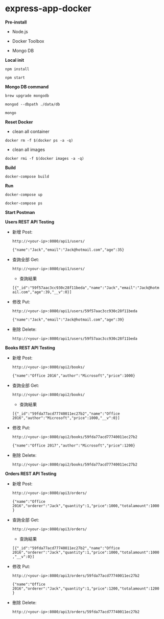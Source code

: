 # express-app-docker

**Pre-install**

- Node.js

- Docker Toolbox

- Mongo DB

**Local init**

`npm install`

`npm start`

**Mongo DB command**

`brew upgrade mongodb`

`mongod --dbpath ./data/db`

`mongo`

**Reset Docker**

- clean all container

`docker rm -f $(docker ps -a -q)`

- clean all images

`docker rmi -f $(docker images -a -q)`

**Build**

`docker-compose build`

**Run**

`docker-compose up`

`docker-compose ps`

**Start Postman**

**Users REST API Testing**

- 新增 Post:

  `http://<your-ip>:8080/api1/users/`
  
  `{"name":"Jack","email":"Jack@hotmail.com","age":35}`

- 查詢全部 Get:

  `http://<your-ip>:8080/api1/users/`
  
  - 查詢結果

  `[{"_id":"59f57aac3cc930c28f11beda","name":"Jack","email":"Jack@hotmail.com","age":39,"__v":0}]`

- 修改 Put:

  `http://<your-ip>:8080/api1/users/59f57aac3cc930c28f11beda`
  
  `{"name":"Jack","email":"Jack@hotmail.com","age":39}`

- 刪除 Delete:

  `http://<your-ip>:8080/api1/users/59f57aac3cc930c28f11beda`


**Books REST API Testing**

- 新增 Post:

  `http://<your-ip>:8080/api2/books/`
  
  `{"name":"Office 2016","author":"Microsoft","price":1000}`

- 查詢全部 Get:

  `http://<your-ip>:8080/api2/books/`
  
  - 查詢結果

  `[{"_id":"59fda77acd77740011ec27b2","name":"Office 2016","author":"Microsoft","price":1000,"__v":0}]`

- 修改 Put:

  `http://<your-ip>:8080/api2/books/59fda77acd77740011ec27b2`
  
  `{"name":"Office 2017","author":"Microsoft","price":1200}`

- 刪除 Delete:

  `http://<your-ip>:8080/api2/books/59fda77acd77740011ec27b2`

**Orders REST API Testing**

- 新增 Post:

  `http://<your-ip>:8080/api3/orders/`
  
  `{"name":"Office 2016","orderer":"Jack","quantity":1,"price":1000,"totalamount":1000}`

- 查詢全部 Get:

  `http://<your-ip>:8080/api3/orders/`
  
  - 查詢結果

  `[{"_id":"59fda77acd77740011ec27b2","name":"Office 2016","orderer":"Jack","quantity":1,"price":1000,"totalamount":1000,"__v":0}]`

- 修改 Put:

  `http://<your-ip>:8080/api3/orders/59fda77acd77740011ec27b2`
  
  `{"name":"Office 2016","orderer":"Jack","quantity":1,"price":1200,"totalamount":1200}`

- 刪除 Delete:

  `http://<your-ip>:8080/api3/orders/59fda77acd77740011ec27b2`



